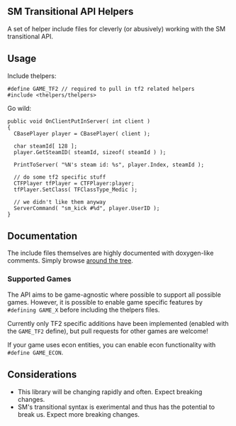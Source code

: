 ## SM Transitional API Helpers

A set of helper include files for cleverly (or abusively) working with the SM transitional API.


## Usage

Include thelpers:

```sourcepawn
#define GAME_TF2 // required to pull in tf2 related helpers
#include <thelpers/thelpers>
```
  
Go wild:

```sourcepawn
public void OnClientPutInServer( int client )
{
  CBasePlayer player = CBasePlayer( client );
  
  char steamId[ 128 ];
  player.GetSteamID( steamId, sizeof( steamId ) );
  
  PrintToServer( "%N's steam id: %s", player.Index, steamId );
  
  // do some tf2 specific stuff
  CTFPlayer tfPlayer = CTFPlayer:player;
  tfPlayer.SetClass( TFClassType_Medic );
  
  // we didn't like them anyway
  ServerCommand( "sm_kick #%d", player.UserID );
}
```


## Documentation

The include files themselves are highly documented with doxygen-like comments. Simply browse [around the tree](https://github.com/VoiDeD/sourcemod-transitional-helpers/tree/master/thelpers).

### Supported Games

The API aims to be game-agnostic where possible to support all possible games. However, it is possible to enable game specific features by `#defining GAME_X` before including the thelpers files.

Currently only TF2 specific additions have been implemented (enabled with the `GAME_TF2` define), but pull requests for other games are welcome!

If your game uses econ entities, you can enable econ functionality with `#define GAME_ECON`.


## Considerations

- This library will be changing rapidly and often. Expect breaking changes.
- SM's transitional syntax is exerimental and thus has the potential to break us. Expect more breaking changes.
